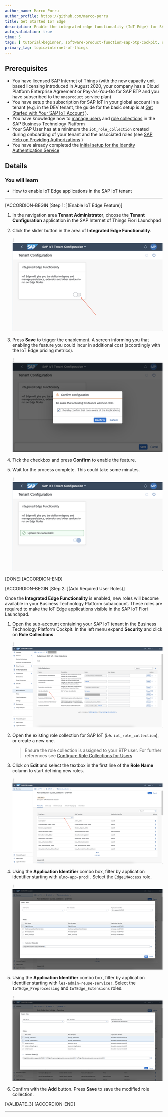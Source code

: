 ```yaml
---
author_name: Marco Porru
author_profile: https://github.com/marco-porru
title: Get Started IoT Edge
description: Enable the integrated edge functionality (IoT Edge) for SAP Internet of Things.
auto_validation: true
time: 5
tags: [ tutorial>beginner, software-product-function>sap-btp-cockpit, software-product>sap-business-technology-platform, software-product>sap-btp, software-product>sap-btp--cloud-foundry-environment, tutorial>license]
primary_tag: topic>internet-of-things
---
```


## Prerequisites

 -   You have licensed SAP Internet of Things (with the new capacity unit based licensing introduced in August 2020, your company has a Cloud Platform Enterprise Agreement or Pay-As-You-Go for SAP BTP and you have subscribed to the `oneproduct` service plan)
 -   You have setup the subscription for SAP IoT in your global account in a tenant (e.g. in the DEV tenant, the guide for the basic setup is at [Get Started with Your SAP IoT Account](https://help.sap.com/viewer/195126f4601945cba0886cbbcbf3d364/latest/en-US/bfe6a46a13d14222949072bf330ff2f4.html) ).
 - You have knowledge how to [manage users](https://help.sap.com/viewer/65de2977205c403bbc107264b8eccf4b/Cloud/en-US/a3bc7e863ac54c23ab856863b681c9f8.html) and [role collections](https://help.sap.com/viewer/65de2977205c403bbc107264b8eccf4b/Cloud/en-US/9e1bf57130ef466e8017eab298b40e5e.html) in the SAP Business Technology Platform
 - Your SAP User has at a minimum the `iot_role_collection` created during onboarding of your tenant and the associated roles (see [SAP Help on Providing Authorizations](https://help.sap.com/viewer/195126f4601945cba0886cbbcbf3d364/latest/en-US/2810dd61e0a8446d839c936f341ec46d.html) )
 -   You have already completed the [initial setup for the Identity Authentication Service](https://help.sap.com/viewer/6d6d63354d1242d185ab4830fc04feb1/Cloud/en-US/31af7da133874e199a7df1d42905241b.html)

## Details
### You will learn
  - How to enable IoT Edge applications in the SAP IoT tenant

---

[ACCORDION-BEGIN [Step 1: ](Enable IoT Edge Feature)]

1.  In the navigation area **Tenant Administrator**, choose the **Tenant Configuration** application in the SAP Internet of Things Fiori Launchpad

2.  Click the slider button in the area of **Integrated Edge Functionality**.

    !![tenantconf](tenantconf.png)

3.  Press **Save** to trigger the enablement. A screen informing you that enabling the feature you could incur in additional cost (accordingly with the IoT Edge pricing metrics).

    !![confirm](confirm.png)

4.  Tick the checkbox and press **Confirm** to enable the feature.

5.  Wait for the process complete. This could take some minutes.

    !![active](active.png)


[DONE]
[ACCORDION-END]

[ACCORDION-BEGIN [Step 2: ](Add Required User Roles)]

Once the **Integrated Edge Functionality** is enabled, new roles will become available in your Business Technology Platform subaccount. These roles are required to make the IoT Edge applications visible in the SAP IoT Fiori Launchpad.

1.  Open the sub-account containing your SAP IoT tenant in the Business Technology Platform Cockpit. In the left menu expand **Security** and click on **Role Collections**.

    !![btpcollections](btpcollections.png)

2.  Open the existing role collection for SAP IoT (i.e. `iot_role_collection`), or create a new one.

    >Ensure the role collection is assigned to your BTP user. For further references see [Configure Role Collections for Users](https://help.sap.com/viewer/247022ddd1744053af376344471c0821/2109b/en-US)

3.  Click on **Edit** and select the textbox in the first line of the **Role Name** column to start defining new roles.

    !![collection](collection.png)

4.  Using the **Application Identifier** combo box, filter by application identifier starting with `elmo-app-prod!`. Select the `EdgeLMAccess` role.

    !![elm](elm.png)


4.  Using the **Application Identifier** combo box, filter by application identifier starting with `les-admin-reuse-service!`. Select the `IoTEdge_Preprocessing` and `IoTEdge_Extensions` roles.

    !![les](les.png)

6.  Confirm with the **Add** button. Press **Save** to save the modified role collection.

[VALIDATE_3]
[ACCORDION-END]


---

